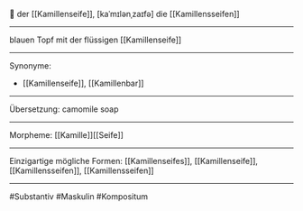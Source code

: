🔵 der [[Kamillenseife]], [kaˈmɪlənˌzaɪfə]
die [[Kamillensseifen]]


---
blauen Topf mit der flüssigen [[Kamillenseife]]


---
Synonyme:
- [[Kamillenseife]], [[Kamillenbar]]

---
Übersetzung: camomile soap

---
Morpheme:
[[Kamille]][[Seife]]

---
Einzigartige mögliche Formen: [[Kamillenseifes]], [[Kamillenseife]], [[Kamillensseifen]], [[Kamillensseifen]]

---
#Substantiv #Maskulin #Kompositum